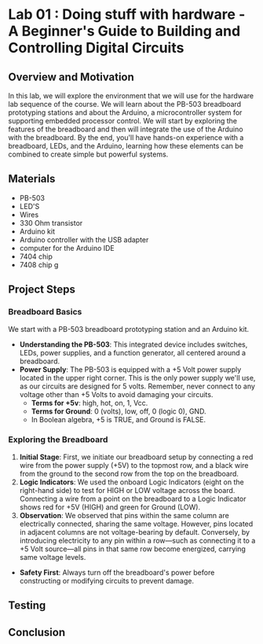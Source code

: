 # Lab 01 : Doing stuff with hardware - A Beginner's Guide to Building and Controlling Digital Circuits

## Overview and Motivation

In this lab, we will explore the environment that we will use for the hardware lab sequence of the course. We will learn about the PB-503 breadboard prototyping stations and about the Arduino, a microcontroller system for supporting embedded processor control. We will start by exploring the features of the breadboard and then will integrate the use of the Arduino with the breadboard. By the end, you'll have hands-on experience with a breadboard, LEDs, and the Arduino, learning how these elements can be combined to create simple but powerful systems.


## Materials 

-  PB-503
-  LED'S
-  Wires
-  330 Ohm transistor 
-  Arduino kit
-  Arduino controller with the USB adapter
-  computer for the Arduino IDE
-  7404 chip
-  7408 chip g 


## Project Steps

### Breadboard Basics

We start with a PB-503 breadboard prototyping station and an Arduino kit. 
- **Understanding the PB-503**: This integrated device includes switches, LEDs, power supplies, and a function generator, all centered around a breadboard.
- **Power Supply**: The PB-503 is equipped with a +5 Volt power supply located in the upper right corner. This is the only power supply we'll use, as our circuits are designed for 5 volts. Remember, never connect to any voltage other than +5 Volts to avoid damaging your circuits.
  - **Terms for +5v**: high, hot, on, 1, Vcc.
  - **Terms for Ground**: 0 (volts), low, off, 0 (logic 0), GND.
  - In Boolean algebra, +5 is TRUE, and Ground is FALSE.

### Exploring the Breadboard

1. **Initial Stage**: First, we initiate our breadboard setup by connecting a red wire from the power supply (+5V) to the topmost row, and a black wire from the ground to the second row from the top on the breadboard.
2. **Logic Indicators**: We used the onboard Logic Indicators (eight on the right-hand side) to test for HIGH or LOW voltage across the board. Connecting a wire from a point on the breadboard to a Logic Indicator shows red for +5V (HIGH) and green for Ground (LOW).
3. **Observation**: We observed that pins within the same column are electrically connected, sharing the same voltage. However, pins located in adjacent columns are not voltage-bearing by default. Conversely, by introducing electricity to any pin within a row—such as connecting it to a +5 Volt source—all pins in that same row become energized, carrying same voltage levels.

- **Safety First**: Always turn off the breadboard's power before constructing or modifying circuits to prevent damage. 




## Testing

## Conclusion




